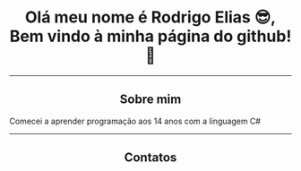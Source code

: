 <h1 align="center">Olá meu nome é Rodrigo Elias 😎, Bem vindo à minha página do github!🎉 </h1>
<hr/>
<h2 align="center">Sobre mim</h2>
<p >Comecei a aprender programação aos 14 anos com a linguagem C#</p>
<hr/>
<h2 align="center">Contatos</h2>
<img stc="https://img.shields.io/badge/Gmail-D14836?style=for-the-badge&logo=gmail&logoColor=white"/>
